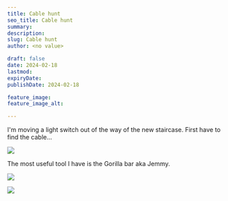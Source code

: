 ```yaml
---
title: Cable hunt
seo_title: Cable hunt
summary: 
description: 
slug: Cable hunt
author: <no value>

draft: false
date: 2024-02-18
lastmod: 
expiryDate: 
publishDate: 2024-02-18

feature_image: 
feature_image_alt: 

---
```


I'm moving a light switch out of the way of the new staircase. First have to find the cable...

![](/images/0458.jpeg)

The most useful tool I have is the Gorilla bar aka Jemmy.

![](/images/0459.jpeg)



![](/images/0460.jpeg)